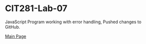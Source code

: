 # CIT281-Lab-07

JavaScript Program working with error handling, Pushed changes to GitHub.

[Main Page](https://c-stockdale.github.io/)
